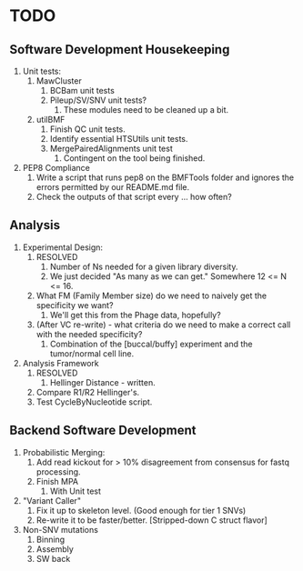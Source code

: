 # TODO

## Software Development Housekeeping
1. Unit tests:
	1. MawCluster
		1. BCBam unit tests
		2. Pileup/SV/SNV unit tests?
			1. These modules need to be cleaned up a bit.
	2. utilBMF
		1. Finish QC unit tests.
		2. Identify essential HTSUtils unit tests.
		3. MergePairedAlignments unit test
			1. Contingent on the tool being finished.
2. PEP8 Compliance
	1. Write a script that runs pep8 on the BMFTools folder and ignores the errors permitted by our README.md file.
	2. Check the outputs of that script every ... how often?

## Analysis
1. Experimental Design:
    1. RESOLVED
	    1. Number of Ns needed for a given library diversity.
        2. We just decided "As many as we can get." Somewhere 12 <= N <= 16.
	2. What FM (Family Member size) do we need to naively get the specificity we want?
		1. We'll get this from the Phage data, hopefully?
	3. (After VC re-write) - what criteria do we need to make a correct call with the needed specificity?
		1. Combination of the [buccal/buffy] experiment and the tumor/normal cell line.
2. Analysis Framework
	1. RESOLVED
        1. Hellinger Distance - written.
	2. Compare R1/R2 Hellinger's.
	2. Test CycleByNucleotide script.
	

## Backend Software Development
1. Probabilistic Merging:
	1. Add read kickout for > 10% disagreement from consensus for fastq processing.
	2. Finish MPA
		1. With Unit test
2. "Variant Caller"
	1. Fix it up to skeleton level. (Good enough for tier 1 SNVs)
	2. Re-write it to be faster/better. [Stripped-down C struct flavor]
4. Non-SNV mutations
	1. Binning
	2. Assembly
	3. SW back
## 
